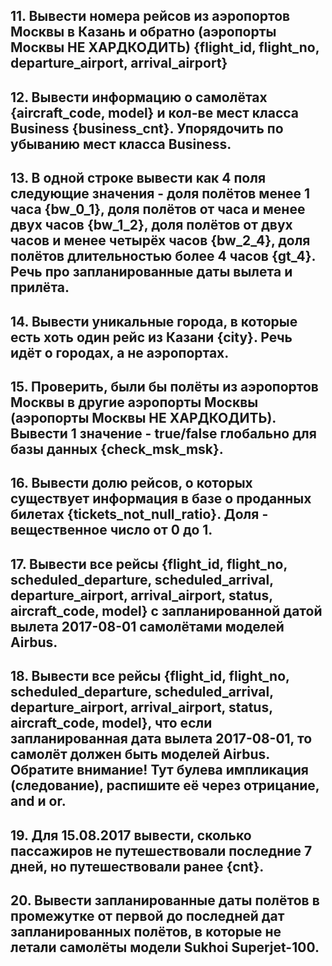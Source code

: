 ## 11. Вывести номера рейсов из аэропортов Москвы в Казань и обратно (аэропорты Москвы НЕ ХАРДКОДИТЬ) {flight_id, flight_no, departure_airport, arrival_airport}
## 12. Вывести информацию о самолётах {aircraft_code, model} и кол-ве мест класса Business {business_cnt}. Упорядочить по убыванию мест класса Business.
## 13. В одной строке вывести как 4 поля следующие значения - доля полётов менее 1 часа {bw_0_1}, доля полётов от часа и менее двух часов {bw_1_2}, доля полётов от двух часов и менее четырёх часов {bw_2_4}, доля полётов длительностью более 4 часов {gt_4}. Речь про запланированные даты вылета и прилёта.
## 14. Вывести уникальные города, в которые есть хоть один рейс из Казани {city}. Речь идёт о городах, а не аэропортах.
## 15. Проверить, были бы полёты из аэропортов Москвы в другие аэропорты Москвы (аэропорты Москвы НЕ ХАРДКОДИТЬ). Вывести 1 значение - true/false глобально для базы данных {check_msk_msk}.
## 16. Вывести долю рейсов, о которых существует информация в базе о проданных билетах {tickets_not_null_ratio}. Доля - вещественное число от 0 до 1.
## 17. Вывести все рейсы {flight_id, flight_no, scheduled_departure, scheduled_arrival, departure_airport, arrival_airport, status, aircraft_code, model} с запланированной датой вылета 2017-08-01 самолётами моделей Airbus.
## 18. Вывести все рейсы {flight_id, flight_no, scheduled_departure, scheduled_arrival, departure_airport, arrival_airport, status, aircraft_code, model}, что если запланированная дата вылета 2017-08-01, то самолёт должен быть моделей Airbus. Обратите внимание! Тут булева импликация (следование), распишите её через отрицание, and и or.
## 19. Для 15.08.2017 вывести, сколько пассажиров не путешествовали последние 7 дней, но путешествовали ранее {cnt}.
## 20. Вывести запланированные даты полётов в промежутке от первой до последней дат запланированных полётов, в которые не летали самолёты модели Sukhoi Superjet-100.